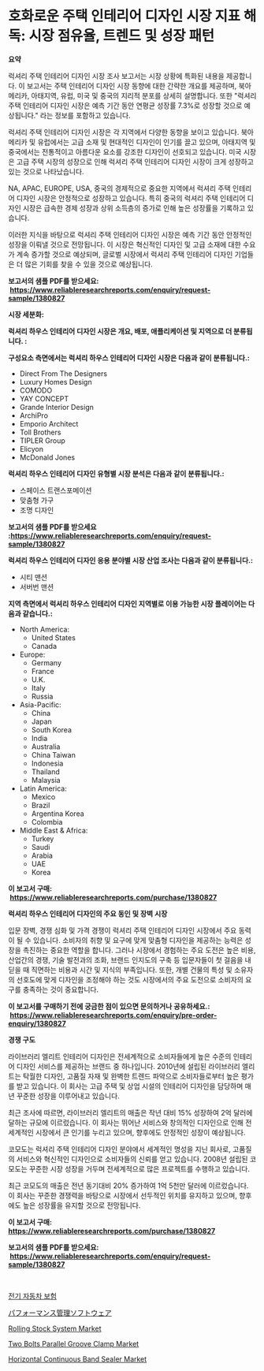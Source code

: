 <p><h1>호화로운 주택 인테리어 디자인 시장 지표 해독: 시장 점유율, 트렌드 및 성장 패턴</h1></p><p><strong>요약</strong></p>
<p><p>럭셔리 주택 인테리어 디자인 시장 조사 보고서는 시장 상황에 특화된 내용을 제공합니다. 이 보고서는 주택 인테리어 디자인 시장 동향에 대한 간략한 개요를 제공하며, 북아메리카, 아태지역, 유럽, 미국 및 중국의 지리적 분포를 상세히 설명합니다. 또한 "럭셔리 주택 인테리어 디자인 시장은 예측 기간 동안 연평균 성장률 7.3%로 성장할 것으로 예상됩니다." 라는 정보를 포함하고 있습니다.</p><p>럭셔리 주택 인테리어 디자인 시장은 각 지역에서 다양한 동향을 보이고 있습니다. 북아메리카 및 유럽에서는 고급 소재 및 현대적인 디자인이 인기를 끌고 있으며, 아태지역 및 중국에서는 전통적이고 아름다운 요소를 강조한 디자인이 선호되고 있습니다. 미국 시장은 고급 주택 시장의 성장으로 인해 럭셔리 주택 인테리어 디자인 시장이 크게 성장하고 있는 것으로 나타났습니다.</p><p>NA, APAC, EUROPE, USA, 중국의 경제적으로 중요한 지역에서 럭셔리 주택 인테리어 디자인 시장은 안정적으로 성장하고 있습니다. 특히 중국의 럭셔리 주택 인테리어 디자인 시장은 급속한 경제 성장과 상위 소득층의 증가로 인해 높은 성장률을 기록하고 있습니다.</p><p>이러한 지식을 바탕으로 럭셔리 주택 인테리어 디자인 시장은 예측 기간 동안 안정적인 성장을 이뤄낼 것으로 전망됩니다. 이 시장은 혁신적인 디자인 및 고급 소재에 대한 수요가 계속 증가할 것으로 예상되며, 글로벌 시장에서 럭셔리 주택 인테리어 디자인 기업들은 더 많은 기회를 찾을 수 있을 것으로 예상됩니다.</p></p>
<p><strong>보고서의 샘플 PDF를 받으세요: &nbsp;<a href="https://www.reliableresearchreports.com/enquiry/request-sample/1380827">https://www.reliableresearchreports.com/enquiry/request-sample/1380827</a></strong></p>
<p><strong>시장 세분화:</strong></p>
<p><strong> 럭셔리 하우스 인테리어 디자인 시장은 개요, 배포, 애플리케이션 및 지역으로 더 분류됩니다. :</strong></p>
<p><strong>구성요소 측면에서는 럭셔리 하우스 인테리어 디자인 시장은 다음과 같이 분류됩니다.:</strong></p>
<p><ul><li>Direct From The Designers</li><li>Luxury Homes Design</li><li>COMODO</li><li>YAY CONCEPT</li><li>Grande Interior Design</li><li>ArchiPro</li><li>Emporio Architect</li><li>Toll Brothers</li><li>TIPLER Group</li><li>Elicyon</li><li>McDonald Jones</li></ul></p>
<p><strong> 럭셔리 하우스 인테리어 디자인 유형별 시장 분석은 다음과 같이 분류됩니다.:</strong></p>
<p><ul><li>스페이스 트랜스포메이션</li><li>맞춤형 가구</li><li>조명 디자인</li></ul></p>
<p><strong>보고서의 샘플 PDF를 받으세요 :<a href="https://www.reliableresearchreports.com/enquiry/request-sample/1380827">https://www.reliableresearchreports.com/enquiry/request-sample/1380827</a></strong></p>
<p><strong> 럭셔리 하우스 인테리어 디자인 응용 분야별 시장 산업 조사는 다음과 같이 분류됩니다.:</strong></p>
<p><ul><li>시티 맨션</li><li>서버번 맨션</li></ul></p>
<p><strong>지역 측면에서 럭셔리 하우스 인테리어 디자인 지역별로 이용 가능한 시장 플레이어는 다음과 같습니다.:</strong></p>
<p><ul>
    <li>
        North America:
        <ul>
            <li>United States</li>
            <li>Canada</li>
        </ul>
    </li>
    <li>
        Europe:
        <ul>
            <li>Germany</li>
            <li>France</li>
            <li>U.K.</li>
            <li>Italy</li>
            <li>Russia</li>
        </ul>
    </li>
    <li>
        Asia-Pacific:
        <ul>
            <li>China</li>
            <li>Japan</li>
            <li>South Korea</li>
            <li>India</li>
            <li>Australia</li>
            <li>China Taiwan</li>
            <li>Indonesia</li>
            <li>Thailand</li>
            <li>Malaysia</li>
        </ul>
    </li>
    <li>
        Latin America:
        <ul>
            <li>Mexico</li>
            <li>Brazil</li>
            <li>Argentina Korea</li>
            <li>Colombia</li>
        </ul>
    </li>
    <li>
        Middle East & Africa:
        <ul>
            <li>Turkey</li>
            <li>Saudi</li>
            <li>Arabia</li>
            <li>UAE</li>
            <li>Korea</li>
        </ul>
    </li>
    </ul></p>
<p><strong>이 보고서 구매: &nbsp;<a href="https://www.reliableresearchreports.com/purchase/1380827">https://www.reliableresearchreports.com/purchase/1380827</a></strong></p>
<p><strong>럭셔리 하우스 인테리어 디자인의 주요 동인 및 장벽 시장</strong></p>
<p><p>입문 장벽, 경쟁 심화 및 가격 경쟁이 럭셔리 주택 인테리어 디자인 시장에서 주요 동력이 될 수 있습니다. 소비자의 취향 및 요구에 맞게 맞춤형 디자인을 제공하는 능력은 성장을 촉진하는 중요한 역할을 합니다. 그러나 시장에서 경험하는 주요 도전은 높은 비용, 산업간의 경쟁, 기술 발전과의 조화, 브랜드 인지도의 구축 등 입문자들이 첫 걸음을 내딛을 때 직면하는 비용과 시간 및 지식의 부족입니다. 또한, 개별 건물의 특성 및 소유자의 선호도에 맞게 디자인을 조정해야 하는 것도 시장에서의 주요 도전으로 소비자의 요구를 충족하는 것이 중요합니다.</p></p>
<p><strong>이 보고서를 구매하기 전에 궁금한 점이 있으면 문의하거나 공유하세요.: &nbsp;<a href="https://www.reliableresearchreports.com/enquiry/pre-order-enquiry/1380827">https://www.reliableresearchreports.com/enquiry/pre-order-enquiry/1380827</a></strong></p>
<p><strong>경쟁 구도</strong></p>
<p><p>라이브러리 엘리트 인테리어 디자인은 전세계적으로 소비자들에게 높은 수준의 인테리어 디자인 서비스를 제공하는 브랜드 중 하나입니다. 2010년에 설립된 라이브러리 엘리트는 탁월한 디자인, 고품질 자재 및 완벽한 트렌드 파악으로 소비자들로부터 높은 평가를 받고 있습니다. 이 회사는 고급 주택 및 상업 시설의 인테리어 디자인을 담당하며 매년 꾸준한 성장을 이루어내고 있습니다.</p><p>최근 조사에 따르면, 라이브러리 엘리트의 매출은 작년 대비 15% 성장하여 2억 달러에 달하는 규모에 이르렀습니다. 이 회사는 뛰어난 서비스와 창의적인 디자인으로 인해 전 세계적인 시장에서 큰 인기를 누리고 있으며, 향후에도 안정적인 성장이 예상됩니다.</p><p>코모도는 럭셔리 주택 인테리어 디자인 분야에서 세계적인 명성을 지닌 회사로, 고품질의 서비스와 혁신적인 디자인으로 소비자들의 신뢰를 얻고 있습니다. 2008년 설립된 코모도는 꾸준한 시장 성장을 거두며 전세계적으로 많은 프로젝트를 수행하고 있습니다.</p><p>최근 코모도의 매출은 전년 동기대비 20% 증가하여 1억 5천만 달러에 이르렀습니다. 이 회사는 꾸준한 경쟁력을 바탕으로 시장에서 선두적인 위치를 유지하고 있으며, 향후에도 높은 성장률을 유지할 것으로 전망됩니다.</p></p>
<p><strong>이 보고서 구매: &nbsp; <a href="https://www.reliableresearchreports.com/purchase/1380827">https://www.reliableresearchreports.com/purchase/1380827</a></strong></p>
<p><strong>보고서의 샘플 PDF를 받으세요: &nbsp;<a href="https://www.reliableresearchreports.com/enquiry/request-sample/1380827">https://www.reliableresearchreports.com/enquiry/request-sample/1380827</a></strong><strong></strong></p>
<p>&nbsp;</p>
<p><p><a href="https://github.com/nuekbpymrrz5/Market-Research-Report-List-1/blob/main/632151211969.md">전기 자동차 보험</a></p><p><a href="https://github.com/hilmi-2a/Market-Research-Report-List-1/blob/main/244000312969.md">パフォーマンス管理ソフトウェア</a></p><p><a href="https://issuu.com/reportprime-2/docs/rolling-stock-system-market-size-2030.pptx">Rolling Stock System Market</a></p><p><a href="https://github.com/yoshih12/Market-Research-Report-List-2/blob/main/two-bolts-parallel-groove-clamp-market.md">Two Bolts Parallel Groove Clamp Market</a></p><p><a href="https://view.publitas.com/reportprime-1/horizontal-continuous-band-sealer-market-size-growing-and-forecasted-for-period-from-2024-2031-and-provides-complete-market-analysis-of-this-market/">Horizontal Continuous Band Sealer Market</a></p></p>